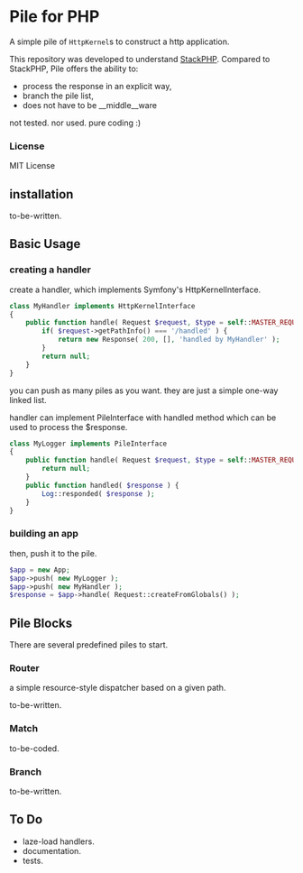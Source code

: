 Pile for PHP
============

A simple pile of ```HttpKernel```s to construct a http application.

This repository was developed to understand [StackPHP](http://stackphp.com/).
Compared to StackPHP, Pile offers the ability to:

*   process the response in an explicit way,
*   branch the pile list,
*   does not have to be __middle__ware

not tested. nor used. pure coding :)


### License

MIT License


installation
------------

to-be-written.


Basic Usage
-----------

### creating a handler

create a handler, which implements Symfony's HttpKernelInterface.

```php
class MyHandler implements HttpKernelInterface
{
    public function handle( Request $request, $type = self::MASTER_REQUEST, $catch = true ) {
        if( $request->getPathInfo() === '/handled' ) {
            return new Response( 200, [], 'handled by MyHandler' );
        }
        return null;
    }
}
```

you can push as many piles as you want.
 they are just a simple one-way linked list.


handler can implement PileInterface with handled method
 which can be used to process the $response.

```php
class MyLogger implements PileInterface
{
    public function handle( Request $request, $type = self::MASTER_REQUEST, $catch = true ) {
        return null;
    }
    public function handled( $response ) {
        Log::responded( $response );
    }
}
```

### building an app

then, push it to the pile.

```php
$app = new App;
$app->push( new MyLogger );
$app->push( new MyHandler );
$response = $app->handle( Request::createFromGlobals() );
```



Pile Blocks
-----------

There are several predefined piles to start.

### Router

a simple resource-style dispatcher based on a given path.

to-be-written.

### Match

to-be-coded.

### Branch

to-be-written.



To Do
-----

*   laze-load handlers.
*   documentation.
*   tests.

